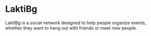 # LaktiBg

LaktiBg is a social network designed to help people organize events, whether they want to hang out with friends or meet new people.
